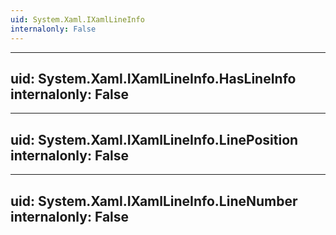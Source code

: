 ```yaml
---
uid: System.Xaml.IXamlLineInfo
internalonly: False
---
```


---
uid: System.Xaml.IXamlLineInfo.HasLineInfo
internalonly: False
---

---
uid: System.Xaml.IXamlLineInfo.LinePosition
internalonly: False
---

---
uid: System.Xaml.IXamlLineInfo.LineNumber
internalonly: False
---
